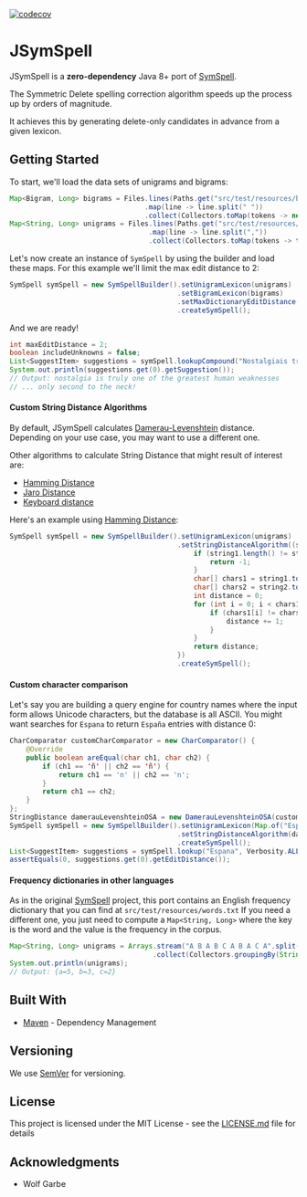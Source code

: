 [![codecov](https://codecov.io/gh/rxp90/jsymspell/branch/master/graph/badge.svg)](https://codecov.io/gh/rxp90/jsymspell)
# JSymSpell

JSymSpell is a **zero-dependency** Java 8+ port of [SymSpell](https://github.com/wolfgarbe/SymSpell "SymSpell: 1 million times faster through Symmetric Delete spelling correction algorithm").

The Symmetric Delete spelling correction algorithm speeds up the process up by orders of magnitude.

It achieves this by generating delete-only candidates in advance from a given lexicon.

## Getting Started

To start, we'll load the data sets of unigrams and bigrams:

```java
Map<Bigram, Long> bigrams = Files.lines(Paths.get("src/test/resources/bigrams.txt"))
                                 .map(line -> line.split(" "))
                                 .collect(Collectors.toMap(tokens -> new Bigram(tokens[0], tokens[1]), tokens -> Long.parseLong(tokens[2])));
Map<String, Long> unigrams = Files.lines(Paths.get("src/test/resources/words.txt"))
                                  .map(line -> line.split(","))
                                  .collect(Collectors.toMap(tokens -> tokens[0], tokens -> Long.parseLong(tokens[1])));
```

Let's now create an instance of `SymSpell` by using the builder and load these maps. For this example we'll limit the max edit distance to 2:
```java
SymSpell symSpell = new SymSpellBuilder().setUnigramLexicon(unigrams)
                                         .setBigramLexicon(bigrams)
                                         .setMaxDictionaryEditDistance(2)
                                         .createSymSpell();
```

And we are ready!
```java
int maxEditDistance = 2;
boolean includeUnknowns = false;
List<SuggestItem> suggestions = symSpell.lookupCompound("Nostalgiais truly one of th greatests human weakneses", maxEditDistance, includeUnknowns);
System.out.println(suggestions.get(0).getSuggestion());
// Output: nostalgia is truly one of the greatest human weaknesses
// ... only second to the neck!
```

#### Custom String Distance Algorithms
By default, JSymSpell calculates [Damerau-Levenshtein](https://en.wikipedia.org/wiki/Damerau%E2%80%93Levenshtein_distance) distance. Depending on your use case, you may want to use a different one.

Other algorithms to calculate String Distance that might result of interest are:
* [Hamming Distance](https://en.wikipedia.org/wiki/Hamming_distance)
* [Jaro Distance](https://en.wikipedia.org/wiki/Jaro%E2%80%93Winkler_distance)
* [Keyboard distance](https://metacpan.org/pod/release/KRBURTON/String-KeyboardDistance-1.01/KeyboardDistance.pm)

Here's an example using [Hamming Distance](https://en.wikipedia.org/wiki/Hamming_distance):
```java
SymSpell symSpell = new SymSpellBuilder().setUnigramLexicon(unigrams)
                                         .setStringDistanceAlgorithm((string1, string2, maxDistance) -> {
                                             if (string1.length() != string2.length()){
                                                 return -1;
                                             }
                                             char[] chars1 = string1.toCharArray();
                                             char[] chars2 = string2.toCharArray();
                                             int distance = 0;
                                             for (int i = 0; i < chars1.length; i++) {
                                                 if (chars1[i] != chars2[i]) {
                                                     distance += 1;
                                                 }
                                             }
                                             return distance;
                                         })
                                         .createSymSpell();
```
#### Custom character comparison
Let's say you are building a query engine for country names where the input form allows Unicode characters, but the database is all ASCII.
You might want searches for `Espana` to return `España` entries with distance 0:
```java
CharComparator customCharComparator = new CharComparator() {
    @Override
    public boolean areEqual(char ch1, char ch2) {
        if (ch1 == 'ñ' || ch2 == 'ñ') {
            return ch1 == 'n' || ch2 == 'n';
        }
        return ch1 == ch2;
    }
};
StringDistance damerauLevenshteinOSA = new DamerauLevenshteinOSA(customCharComparator);
SymSpell symSpell = new SymSpellBuilder().setUnigramLexicon(Map.of("España", 10L))
                                         .setStringDistanceAlgorithm(damerauLevenshteinOSA)
                                         .createSymSpell();
List<SuggestItem> suggestions = symSpell.lookup("Espana", Verbosity.ALL);
assertEquals(0, suggestions.get(0).getEditDistance());
```

#### Frequency dictionaries in other languages
As in the original [SymSpell](https://github.com/wolfgarbe/SymSpell/blob/master/SymSpell/frequency_dictionary_en_82_765.txt) project, this port contains an English frequency dictionary that you can find at `src/test/resources/words.txt`
If you need a different one, you just need to compute a `Map<String, Long>` where the key is the word and the value is the frequency in the corpus.

```java
Map<String, Long> unigrams = Arrays.stream("A B A B C A B A C A".split(" "))
                                   .collect(Collectors.groupingBy(String::toLowerCase, Collectors.counting()));
System.out.println(unigrams);
// Output: {a=5, b=3, c=2}
```
## Built With

* [Maven](https://maven.apache.org/) - Dependency Management

## Versioning

We use [SemVer](http://semver.org/) for versioning.

## License

This project is licensed under the MIT License - see the [LICENSE.md](LICENSE) file for details

## Acknowledgments

* Wolf Garbe
